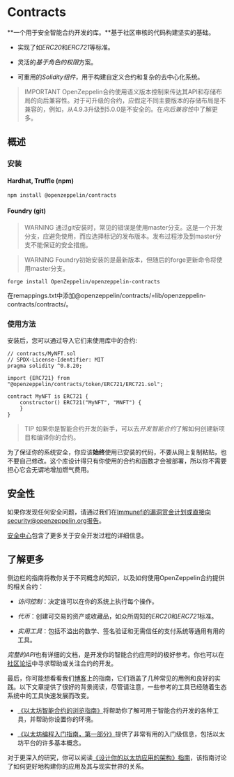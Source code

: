 # Contracts
**一个用于安全智能合约开发的库。**基于社区审核的代码构建坚实的基础。

* 实现了如*ERC20*和*ERC721*等标准。

* 灵活的*基于角色的权限*方案。

* 可重用的*Solidity组件*，用于构建自定义合约和复杂的去中心化系统。

> IMPORTANT
OpenZeppelin合约使用语义版本控制来传达其API和存储布局的向后兼容性。对于可升级的合约，应假定不同主要版本的存储布局是不兼容的，例如，从4.9.3升级到5.0.0是不安全的。在*向后兼容性*中了解更多。

## 概述

### 安装

#### Hardhat, Truffle (npm)
```
npm install @openzeppelin/contracts
```

#### Foundry (git)
> WARNING
通过git安装时，常见的错误是使用master分支。这是一个开发分支，应避免使用，而应选择标记的发布版本。发布过程涉及到master分支不能保证的安全措施。

> WARNING
Foundry初始安装的是最新版本，但随后的forge更新命令将使用master分支。

```
forge install OpenZeppelin/openzeppelin-contracts
```

在remappings.txt中添加@openzeppelin/contracts/=lib/openzeppelin-contracts/contracts/。

### 使用方法
安装后，您可以通过导入它们来使用库中的合约:
```
// contracts/MyNFT.sol
// SPDX-License-Identifier: MIT
pragma solidity ^0.8.20;

import {ERC721} from "@openzeppelin/contracts/token/ERC721/ERC721.sol";

contract MyNFT is ERC721 {
    constructor() ERC721("MyNFT", "MNFT") {
    }
}
```

> TIP
如果你是智能合约开发的新手，可以去*开发智能合约*了解如何创建新项目和编译你的合约。

为了保证你的系统安全，你应该**始终**使用已安装的代码，不要从网上复制粘贴，也不要自己修改。这个库设计得只有你使用的合约和函数才会被部署，所以你不需要担心它会无谓地增加燃气费用。

## 安全性
如果你发现任何安全问题，请通过我们在[Immunefi的漏洞赏金计划](https://www.immunefi.com/bounty/openzeppelin)或直接向security@openzeppelin.org报告。

[安全中心](https://contracts.openzeppelin.com/security)包含了更多关于安全开发过程的详细信息。

## 了解更多
侧边栏的指南将教你关于不同概念的知识，以及如何使用OpenZeppelin合约提供的相关合约：

* *访问控制*：决定谁可以在你的系统上执行每个操作。

* *代币*：创建可交易的资产或收藏品，如众所周知的*ERC20*和*ERC721*标准。

* *实用工具*：包括不溢出的数学、签名验证和无需信任的支付系统等通用有用的工具。

*完整的API*也有详细的文档，是开发你的智能合约应用时的极好参考。你也可以在[社区论坛](https://forum.openzeppelin.com/)中寻求帮助或关注合约的开发。

最后，你可能想看看我们[博客](https://blog.openzeppelin.com/guides/)上的指南，它们涵盖了几种常见的用例和良好的实践。以下文章提供了很好的背景阅读，尽管请注意，一些参考的工具已经随着生态系统中的工具快速发展而改变。

* [《以太坊智能合约的浏览指南》](https://blog.openzeppelin.com/the-hitchhikers-guide-to-smart-contracts-in-ethereum-848f08001f05)将帮助你了解可用于智能合约开发的各种工具，并帮助你设置你的环境。

* [《以太坊编程入门指南，第一部分》](https://blog.openzeppelin.com/a-gentle-introduction-to-ethereum-programming-part-1-783cc7796094)提供了非常有用的入门级信息，包括以太坊平台的许多基本概念。

对于更深入的研究，你可以阅读[《设计你的以太坊应用的架构》指南](https://blog.openzeppelin.com/designing-the-architecture-for-your-ethereum-application-9cec086f8317)，该指南讨论了如何更好地构建你的应用及其与现实世界的关系。